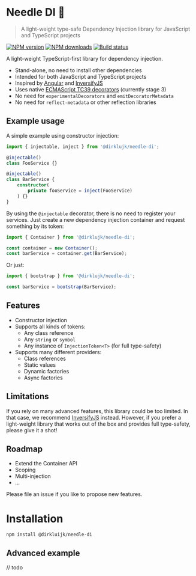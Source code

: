 # Needle DI 💉

> A light-weight type-safe Dependency Injection library for JavaScript and TypeScript projects

[![NPM version](http://img.shields.io/npm/v/@dirkluijk/needle-di.svg?style=flat-square)](https://www.npmjs.com/package/@dirkluijk/needle-di)
[![NPM downloads](http://img.shields.io/npm/dm/@dirkluijk/needle-di.svg?style=flat-square)](https://www.npmjs.com/package/@dirkluijk/needle-di)
[![Build status](https://github.com/dirkluijk/needle-di/actions/workflows/main.yml/badge.svg?branch=main)](https://github.com/dirkluijk/needle-di/actions/workflows/main.yml)

A light-weight TypeScript-first library for dependency injection.

* Stand-alone, no need to install other dependencies
* Intended for both JavaScript and TypeScript projects
* Inspired by [Angular](https://angular.dev/) and [InversifyJS](https://github.com/inversify/InversifyJS)
* Uses native [ECMAScript TC39 decorators](https://github.com/tc39/proposal-decorators) (currently stage 3)
* No need for `experimentalDecorators` and `emitDecoratorMetadata`
* No need for `reflect-metadata` or other reflection libraries

## Example usage

A simple example using constructor injection:

```typescript
import { injectable, inject } from '@dirklujk/needle-di';

@injectable()
class FooService {}

@injectable()
class BarService {
    constructor(
        private fooService = inject(FooService)
    ) {}
}
```

By using the `@injectable` decorator, there is no need to register your services. Just create a new dependency injection container and request something by its token: 
```typescript
import { Container } from '@dirklujk/needle-di';

const container = new Container();
const barService = container.get(BarService);
```

Or just:
```typescript
import { bootstrap } from '@dirklujk/needle-di';

const barService = bootstrap(BarService);
```

## Features

* Constructor injection
* Supports all kinds of tokens:
  * Any class reference
  * Any `string` or `symbol`
  * Any instance of `InjectionToken<T>` (for full type-safety)
* Supports many different providers:
  * Class references
  * Static values
  * Dynamic factories
  * Async factories

## Limitations

If you rely on many advanced features, this library could be too limited. In that case, we recommend [InversifyJS](https://github.com/inversify/InversifyJS) instead. 
However, if you prefer a light-weight library that works out of the box and provides full type-safety, please give it a shot! 

## Roadmap

* Extend the Container API
* Scoping
* Multi-injection
* ...

Please file an issue if you like to propose new features.

# Installation

```
npm install @dirkluijk/needle-di
```

## Advanced example

// todo

